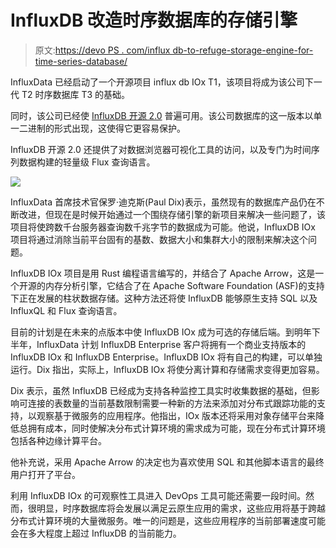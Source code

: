 # InfluxDB 改造时序数据库的存储引擎

> 原文:[https://devo PS . com/influx db-to-refuge-storage-engine-for-time-series-database/](https://devops.com/influxdb-to-revamp-storage-engine-for-time-series-database/)

InfluxData 已经启动了一个开源项目 influx db IOx T1，该项目将成为该公司下一代 T2 时序数据库 T3 的基础。

同时，该公司已经使 [InfluxDB 开源 2.0](https://www.influxdata.com/blog/influxdata-advances-possibilities-of-time-series-data-with-general-availability-of-influxdb-2-0/) 普遍可用。该公司数据库的这一版本以单一二进制的形式出现，这使得它更容易保护。

InfluxDB 开源 2.0 还提供了对数据浏览器可视化工具的访问，以及专门为时间序列数据构建的轻量级 Flux 查询语言。

![](../Images/b2e62ae83f76708a273599c49a95e52b.png)

InfluxData 首席技术官保罗·迪克斯(Paul Dix)表示，虽然现有的数据库产品仍在不断改进，但现在是时候开始通过一个围绕存储引擎的新项目来解决一些问题了，该项目将使跨数千台服务器查询数千兆字节的数据成为可能。他说，InfluxDB IOx 项目将通过消除当前平台固有的基数、数据大小和集群大小的限制来解决这个问题。

InfluxDB IOx 项目是用 Rust 编程语言编写的，并结合了 Apache Arrow，这是一个开源的内存分析引擎，它结合了在 Apache Software Foundation (ASF)的支持下正在发展的柱状数据存储。这种方法还将使 InfluxDB 能够原生支持 SQL 以及 InfluxQL 和 Flux 查询语言。

目前的计划是在未来的点版本中使 InfluxDB IOx 成为可选的存储后端。到明年下半年，InfluxData 计划 InfluxDB Enterprise 客户将拥有一个商业支持版本的 InfluxDB IOx 和 InfluxDB Enterprise。InfluxDB IOx 将有自己的构建，可以单独运行。Dix 指出，实际上，InfluxDB IOx 将使分离计算和存储需求变得更加容易。

Dix 表示，虽然 InfluxDB 已经成为支持各种监控工具实时收集数据的基础，但影响可连接的表数量的当前基数限制需要一种新的方法来添加对分布式跟踪功能的支持，以观察基于微服务的应用程序。他指出，IOx 版本还将采用对象存储平台来降低总拥有成本，同时使解决分布式计算环境的需求成为可能，现在分布式计算环境包括各种边缘计算平台。

他补充说，采用 Apache Arrow 的决定也为喜欢使用 SQL 和其他脚本语言的最终用户打开了平台。

利用 InfluxDB IOx 的可观察性工具进入 DevOps 工具可能还需要一段时间。然而，很明显，时序数据库将会发展以满足云原生应用的需求，这些应用将基于跨越分布式计算环境的大量微服务。唯一的问题是，这些应用程序的当前部署速度可能会在多大程度上超过 InfluxDB 的当前能力。
